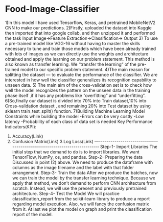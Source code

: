 # Food-Image-Classifier
1)In this model I have used Tensorflow, Keras, and
pretrained MobileNetV2 CNN to make our predictions.
2)Firstly, uploaded the dataset into Kaggle then imported
that into google collab, and then unzipped it and
performed the task
Input Image→Feature Extraction→Classification→
Output
3) To use a pre-trained model like VGG-16 without having
to master the skills necessary to tune and train those
models which have been already trained with lots of
images as we can directly use the weights and architecture
obtained and apply the learning on our problem
statement. This method is also known as transfer
learning. We “transfer the learning” of the pre-trained
model to our specific problem statement.
4)The main reason for splitting the dataset — to evaluate
the performance of the classifier. We are interested in how well
the classifier generalizes its recognition capability to unseen data.
5) The main aim of the cross-validation set is to check how
well the model recognizes the pattern on the unseen data in the
training phase itself ,if it has any problems like “overfitting” and
“underfitting”.
6)So,finally our dataset is divided into 70% into Train dataset,10%
into Cross-validation dataset , and remaining 20% into Test
dataset by using sklearn train_test_split() function.
7)Building Machine Learning Model
Constraints while building the model
-Errors can be very costly
-Low latency
-Probability of each class of data set is needed
Key Performance Indicators(KPI):
1. Accuracy(Link)
2. Confusion Matrix(Link)
3.Log Loss(Link)
—--------------------------------------------------------------------------
Step-1- Import Libraries
The initial step that we demand to do is to import libraries. We want
TensorFlow, NumPy, os, and pandas.
Step-2- Preparing the data
Discussed in point (2) above.
We need to produce the dataframe with columns as the image filename and
the label with that folder arrangement.
Step-3- Train the data
After we produce the batches, now we can train the model by the transfer
learning technique. Because we apply that method, we don’t demand to
perform CNN architecture from scratch. Instead, we will use the present and
previously pretrained architecture.
Step-4- Test the Model
We will practice classification_report from the scikit-learn library to produce a
report regarding model execution. Also, we will fancy the confusion matrix
from it.
At last we plot the model on graph and print the classification report of the
model.
